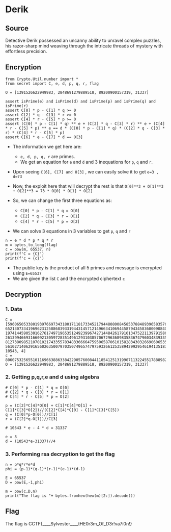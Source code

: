 # Derik

## Source

Detective Derik possessed an uncanny ability to unravel complex puzzles, his razor-sharp mind weaving through the intricate threads of mystery with effortless precision.

## Encryption

```
from Crypto.Util.number import *
from secret import C, e, d, p, q, r, flag

O = [1391526622949983, 2848691279889518, 89200900157319, 31337]

assert isPrime(e) and isPrime(d) and isPrime(p) and isPrime(q) and isPrime(r)
assert C[0] * p - C[1] * q >= 0
assert C[2] * q - C[3] * r >= 0
assert C[4] * r - C[5] * p >= 0
assert (C[0] * p - C[1] * q) ** e + (C[2] * q - C[3] * r) ** e + (C[4] * r - C[5] * p) ** e == d * (C[0] * p - C[1] * q) * (C[2] * q - C[3] * r) * (C[4] * r - C[5] * p)
assert C[6] * e - C[7] * d == O[3]
```
- The information we get here are:
	- `e, d, p, q, r` are primes.
	- We get an equation for `e` and `d` and 3 inequations for `p`, `q` and `r`.
- Upon seeing `C[6], C[7] and O[3]` , we can easily solve it to get `e=3 , d=73`

- Now, the exploit here that will decrypt the rest is that `O[0]**3 + O[1]**3 + O[2]**3 = 73 * O[0] * O[1] * O[2]`
- So, we can change the first three equations as:
	- `C[0] * p - C[1] * q = O[0]`
	- `C[2] * q - C[3] * r = O[1]`
	- `C[4] * r - C[5] * p = O[2]`
- We can solve 3 equations in 3 variables to get `p`, `q` and `r`

```
n = e * d * p * q * r
m = bytes_to_long(flag)
c = pow(m, 65537, n)
print(f'C = {C}')
print(f'c = {c}')
```
- The public key is the product of all 5 primes and message is encrypted using `E=65537`
- We are given the list `C` and the encrypted ciphertext `c`

## Decryption

### 1. Data
```
C = [5960650533801939766973431801711817334521794480800845853788489396583576739362531091881299990317357532712965991685855356736023156123272639095501827949743772, 6521307334196962312588683933194431457121496634106944587943458360009084052009954473233805656430247044180398241991916007097053259167347016989949709567530079, 1974144590530162761749719653512492399674271448426179161347522113979158665904709425021321314572814344781742306475435350045259668002944094011342611452228289, 2613994669316609213059728351496129310385706729636898358367479603483933513667486946164472738443484347294444234222189837370548518512002145671578950835894451, 8127380985210701021743355783483366664759506587061015828343032669060653534242331741280215982865084745259496501567264419306697788067646135512747952351628613, 5610271406291656026350079703507496574797593266125358942992954619413518379131260031910808827754539354830563482514244310277292686031300804846114623378588204, 10543, 4]
c = 80607532565510116966388633842290576008441185412513199071132245517888982730482694498575603226192340250444218146275844981580541820190393565327655055810841864715587561905777565790204415381897361016717820490400344469662479972681922265843907711283466105388820804099348169127917445858990935539611525002789966360469324052731259957798534960845391898385316664884009395500706952606508518095360995300436595374193777531503846662413864377535617876584843281151030183895735511854
O = [1391526622949983, 2848691279889518, 89200900157319, 31337]
```

### 2. Getting p,q,r,e and d using algebra
```
# C[0] * p - C[1] * q = O[0]
# C[2] * q - C[3] * r = O[1]
# C[4] * r - C[5] * p = O[2]

p = (C[2]*C[4]*O[0] + C[1]*C[4]*O[1] + C[1]*C[3]*O[2])//(C[2]*C[4]*C[0] - C[1]*C[3]*C[5])
q = (C[0]*p-O[0])//C[1]
r = (C[2]*q-O[1])//C[3]

# 10543 * e - 4 * d = 31337

e = 3
d = (10543*e-31337)//4
```
### 3. Performing rsa decryption to get the flag
```
n = p*q*r*e*d
phi = (p-1)*(q-1)*(r-1)*(e-1)*(d-1)

E = 65537
D = pow(E,-1,phi)

m = pow(c,D,n)
print("The flag is "+ bytes.fromhex(hex(m)[2:]).decode())
```

## Flag

The flag is CCTF{____Sylvester____tHE0r3m_Of_D3r!va7i0n!}